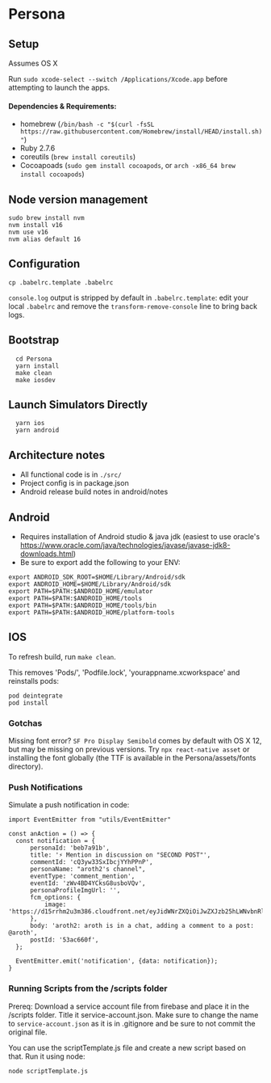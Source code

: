 # Persona

## Setup

Assumes OS X

Run `sudo xcode-select --switch /Applications/Xcode.app` before attempting to launch the apps.

#### Dependencies & Requirements:

- homebrew (`/bin/bash -c "$(curl -fsSL https://raw.githubusercontent.com/Homebrew/install/HEAD/install.sh)"`)
- Ruby 2.7.6
- coreutils (`brew install coreutils`)
- Cocoapoads (`sudo gem install cocoapods`, or `arch -x86_64 brew install cocoapods`)

## Node version management

```
sudo brew install nvm
nvm install v16
nvm use v16
nvm alias default 16
```

## Configuration

```
cp .babelrc.template .babelrc
```

`console.log` output is stripped by default in `.babelrc.template`:
edit your local `.babelrc` and remove the `transform-remove-console` line to bring back logs.

## Bootstrap

```
  cd Persona
  yarn install
  make clean
  make iosdev
```

## Launch Simulators Directly

```
  yarn ios
  yarn android
```

## Architecture notes

- All functional code is in `./src/`
- Project config is in package.json
- Android release build notes in android/notes

## Android

- Requires installation of Android studio & java jdk (easiest to use oracle's https://www.oracle.com/java/technologies/javase/javase-jdk8-downloads.html)
- Be sure to export add the following to your ENV:

```
export ANDROID_SDK_ROOT=$HOME/Library/Android/sdk
export ANDROID_HOME=$HOME/Library/Android/sdk
export PATH=$PATH:$ANDROID_HOME/emulator
export PATH=$PATH:$ANDROID_HOME/tools
export PATH=$PATH:$ANDROID_HOME/tools/bin
export PATH=$PATH:$ANDROID_HOME/platform-tools
```

## IOS

To refresh build, run `make clean`.

This removes 'Pods/', 'Podfile.lock', 'yourappname.xcworkspace' and reinstalls pods:

```
pod deintegrate
pod install
```

### Gotchas

Missing font error? `SF Pro Display Semibold` comes by default with OS X 12, but may be missing on previous versions. Try `npx react-native asset` or installing the font globally (the TTF is available in the Persona/assets/fonts directory).

### Push Notifications

Simulate a push notification in code:

```
import EventEmitter from "utils/EventEmitter"

const anAction = () => {
  const notification = {
      personaId: 'beb7a91b',
      title: '⚡️ Mention in discussion on "SECOND POST"',
      commentId: 'cQ3yw33SxIbcjYYhPPnP',
      personaName: "aroth2's channel",
      eventType: 'comment_mention',
      eventId: 'zWv4BD4YCksG8usboVQv',
      personaProfileImgUrl: '',
      fcm_options: {
          image: 'https://d15rrhm2u3m386.cloudfront.net/eyJidWNrZXQiOiJwZXJzb25hLWNvbnRlbnQtc3RvcmUiLCJrZXkiOiJkZWZhdWx0VXNlci5qcGVnIiwiZWRpdHMiOnsicmVzaXplIjp7ImZpdCI6ImNvdmVyIiwid2lkdGgiOjQwMCwiaGVpZ2h0Ijo0MDB9LCJyb3RhdGUiOm51bGx9fQ==',
      },
      body: 'aroth2: aroth is in a chat, adding a comment to a post: @aroth',
      postId: '53ac660f',
  };

  EventEmitter.emit('notification', {data: notification});
}

```

### Running Scripts from the /scripts folder

Prereq: Download a service account file from firebase and place it in the /scripts folder. Title it service-account.json. Make sure to change the name to `service-account.json` as it is in .gitignore and be sure to not commit the original file.

You can use the scriptTemplate.js file and create a new script based on that. Run it using node:

```
node scriptTemplate.js
```

